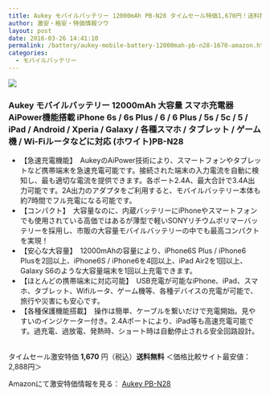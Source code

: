 ```yaml
---
title: Aukey モバイルバッテリー 12000mAh PB-N28 タイムセール特価1,670円！送料無料！
author: 激安・格安・特価情報ツウ
layout: post
date: 2016-03-26 14:41:10
permalink: /battery/aukey-mobile-battery-12000mah-pb-n28-1670-amazon.html
categories:
  - モバイルバッテリー
---
```


<div class="img-bg2 img_L">
<a  href="http://www.amazon.co.jp/gp/product/B0142ROGEC/ref=as_li_qf_sp_asin_il?ie=UTF8&camp=247&creative=1211&creativeASIN=B0142ROGEC&linkCode=as2&tag=tokkajohotsu-22"><img border="0" src="http://ws-fe.amazon-adsystem.com/widgets/q?_encoding=UTF8&ASIN=B0142ROGEC&Format=_SL160_&ID=AsinImage&MarketPlace=JP&ServiceVersion=20070822&WS=1&tag=tokkajohotsu-22" ></a><img src="http://ir-jp.amazon-adsystem.com/e/ir?t=tokkajohotsu-22&l=as2&o=9&a=B0142ROGEC" width="1" height="1" border="0" alt="" style="border:none !important; margin:0px !important;" />
</div>

### Aukey モバイルバッテリー 12000mAh 大容量 スマホ充電器 AiPower機能搭載 iPhone 6s / 6s Plus / 6 / 6 Plus / 5s / 5c / 5 / iPad / Android / Xperia / Galaxy / 各種スマホ / タブレット / ゲーム機 / Wi-Fiルータなどに対応 (ホワイト)PB-N28
<!--more-->

* 【急速充電機能】　AukeyのAiPower技術により、スマートフォンやタブレットなど携帯端末を急速充電可能です。接続された端末の入力電流を自動に検知し、最も適切な電流を提供できます。各ポート2.4A、最大合計で3.4A出力可能です。2A出力のアダプタをご利用すると、モバイルバッテリー本体も約7時間でフル充電になる可能です。
* 【コンパクト】　大容量なのに、内蔵バッテリーにiPhoneやスマートフォンでも使用されている高価ではあるが薄型で軽いSONYリチウムポリマーバッテリーを採用し、市販の大容量モバイルバッテリーの中でも最高コンパクトを実現！
* 【安心な大容量】　12000mAhの容量により、iPhone6S Plus / iPhone6 Plusを2回以上、iPhone6S / iPhone6を4回以上、iPad Air2を1回以上、Galaxy S6のような大容量端末を1回以上充電できます。
* 【ほとんどの携帯端末に対応可能】　USB充電が可能なiPhone、iPad、スマホ、タブレット、Wifiルータ、ゲーム機等、各種デバイスの充電が可能で、旅行や災害にも安心です。
* 【各種保護機能搭載】　操作は簡単、ケーブルを繋いだけで充電開始。見やすいのインジケーター付き。2.4Aポートにより、iPad等も高速充電可能です。過充電、過放電、発熱時、ショート時は自動停止される安全回路設計。

<br clear="all" />タイムセール激安特価 <span class="tokka-price"><strong>1,670</strong></span> 円（税込）**送料無料**
＜価格比較サイト最安値：2,888円＞

Amazonにて激安特価情報を見る： <span class="fs150p"><a href="http://www.amazon.co.jp/gp/product/B0142ROGEC/ref=as_li_qf_sp_asin_il?ie=UTF8&camp=247&creative=1211&creativeASIN=B0142ROGEC&linkCode=as2&tag=tokkajohotsu-22" target="_blank">Aukey PB-N28</a></span>
